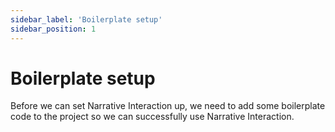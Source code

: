 ```yaml
---
sidebar_label: 'Boilerplate setup'
sidebar_position: 1
---
```


# Boilerplate setup

Before we can set Narrative Interaction up, we need to add some boilerplate code to the project so we can successfully use Narrative Interaction.